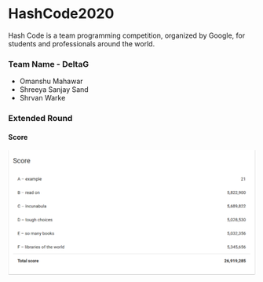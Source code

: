 # HashCode2020
Hash Code is a team programming competition, organized by Google, for students and professionals around the world.

### Team Name - DeltaG
- Omanshu Mahawar
- Shreeya Sanjay Sand
- Shrvan Warke

### Extended Round
#### Score
![alt text](https://github.com/Omanshu840/HashCode2020/blob/master/Extended%20Round/scoreboard.png)
